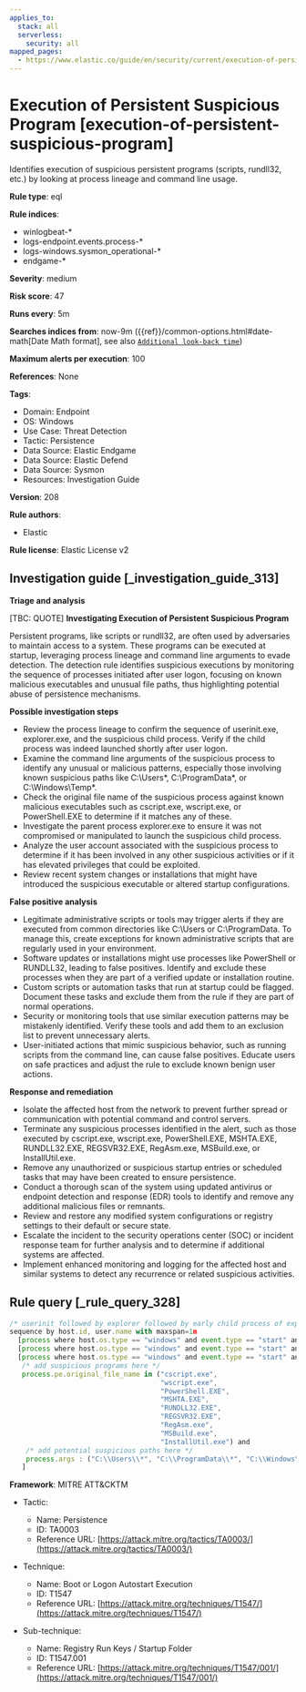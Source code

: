 ```yaml
---
applies_to:
  stack: all
  serverless:
    security: all
mapped_pages:
  - https://www.elastic.co/guide/en/security/current/execution-of-persistent-suspicious-program.html
---
```


# Execution of Persistent Suspicious Program [execution-of-persistent-suspicious-program]

Identifies execution of suspicious persistent programs (scripts, rundll32, etc.) by looking at process lineage and command line usage.

**Rule type**: eql

**Rule indices**:

* winlogbeat-*
* logs-endpoint.events.process-*
* logs-windows.sysmon_operational-*
* endgame-*

**Severity**: medium

**Risk score**: 47

**Runs every**: 5m

**Searches indices from**: now-9m ({{ref}}/common-options.html#date-math[Date Math format], see also [`Additional look-back time`](docs-content://solutions/security/detect-and-alert/create-detection-rule.md#rule-schedule))

**Maximum alerts per execution**: 100

**References**: None

**Tags**:

* Domain: Endpoint
* OS: Windows
* Use Case: Threat Detection
* Tactic: Persistence
* Data Source: Elastic Endgame
* Data Source: Elastic Defend
* Data Source: Sysmon
* Resources: Investigation Guide

**Version**: 208

**Rule authors**:

* Elastic

**Rule license**: Elastic License v2

## Investigation guide [_investigation_guide_313]

**Triage and analysis**

[TBC: QUOTE]
**Investigating Execution of Persistent Suspicious Program**

Persistent programs, like scripts or rundll32, are often used by adversaries to maintain access to a system. These programs can be executed at startup, leveraging process lineage and command line arguments to evade detection. The detection rule identifies suspicious executions by monitoring the sequence of processes initiated after user logon, focusing on known malicious executables and unusual file paths, thus highlighting potential abuse of persistence mechanisms.

**Possible investigation steps**

* Review the process lineage to confirm the sequence of userinit.exe, explorer.exe, and the suspicious child process. Verify if the child process was indeed launched shortly after user logon.
* Examine the command line arguments of the suspicious process to identify any unusual or malicious patterns, especially those involving known suspicious paths like C:\Users*, C:\ProgramData\*, or C:\Windows\Temp\*.
* Check the original file name of the suspicious process against known malicious executables such as cscript.exe, wscript.exe, or PowerShell.EXE to determine if it matches any of these.
* Investigate the parent process explorer.exe to ensure it was not compromised or manipulated to launch the suspicious child process.
* Analyze the user account associated with the suspicious process to determine if it has been involved in any other suspicious activities or if it has elevated privileges that could be exploited.
* Review recent system changes or installations that might have introduced the suspicious executable or altered startup configurations.

**False positive analysis**

* Legitimate administrative scripts or tools may trigger alerts if they are executed from common directories like C:\Users or C:\ProgramData. To manage this, create exceptions for known administrative scripts that are regularly used in your environment.
* Software updates or installations might use processes like PowerShell or RUNDLL32, leading to false positives. Identify and exclude these processes when they are part of a verified update or installation routine.
* Custom scripts or automation tasks that run at startup could be flagged. Document these tasks and exclude them from the rule if they are part of normal operations.
* Security or monitoring tools that use similar execution patterns may be mistakenly identified. Verify these tools and add them to an exclusion list to prevent unnecessary alerts.
* User-initiated actions that mimic suspicious behavior, such as running scripts from the command line, can cause false positives. Educate users on safe practices and adjust the rule to exclude known benign user actions.

**Response and remediation**

* Isolate the affected host from the network to prevent further spread or communication with potential command and control servers.
* Terminate any suspicious processes identified in the alert, such as those executed by cscript.exe, wscript.exe, PowerShell.EXE, MSHTA.EXE, RUNDLL32.EXE, REGSVR32.EXE, RegAsm.exe, MSBuild.exe, or InstallUtil.exe.
* Remove any unauthorized or suspicious startup entries or scheduled tasks that may have been created to ensure persistence.
* Conduct a thorough scan of the system using updated antivirus or endpoint detection and response (EDR) tools to identify and remove any additional malicious files or remnants.
* Review and restore any modified system configurations or registry settings to their default or secure state.
* Escalate the incident to the security operations center (SOC) or incident response team for further analysis and to determine if additional systems are affected.
* Implement enhanced monitoring and logging for the affected host and similar systems to detect any recurrence or related suspicious activities.


## Rule query [_rule_query_328]

```js
/* userinit followed by explorer followed by early child process of explorer (unlikely to be launched interactively) within 1m */
sequence by host.id, user.name with maxspan=1m
  [process where host.os.type == "windows" and event.type == "start" and process.name : "userinit.exe" and process.parent.name : "winlogon.exe"]
  [process where host.os.type == "windows" and event.type == "start" and process.name : "explorer.exe"]
  [process where host.os.type == "windows" and event.type == "start" and process.parent.name : "explorer.exe" and
   /* add suspicious programs here */
   process.pe.original_file_name in ("cscript.exe",
                                     "wscript.exe",
                                     "PowerShell.EXE",
                                     "MSHTA.EXE",
                                     "RUNDLL32.EXE",
                                     "REGSVR32.EXE",
                                     "RegAsm.exe",
                                     "MSBuild.exe",
                                     "InstallUtil.exe") and
    /* add potential suspicious paths here */
    process.args : ("C:\\Users\\*", "C:\\ProgramData\\*", "C:\\Windows\\Temp\\*", "C:\\Windows\\Tasks\\*", "C:\\PerfLogs\\*", "C:\\Intel\\*")
   ]
```

**Framework**: MITRE ATT&CKTM

* Tactic:

    * Name: Persistence
    * ID: TA0003
    * Reference URL: [https://attack.mitre.org/tactics/TA0003/](https://attack.mitre.org/tactics/TA0003/)

* Technique:

    * Name: Boot or Logon Autostart Execution
    * ID: T1547
    * Reference URL: [https://attack.mitre.org/techniques/T1547/](https://attack.mitre.org/techniques/T1547/)

* Sub-technique:

    * Name: Registry Run Keys / Startup Folder
    * ID: T1547.001
    * Reference URL: [https://attack.mitre.org/techniques/T1547/001/](https://attack.mitre.org/techniques/T1547/001/)



